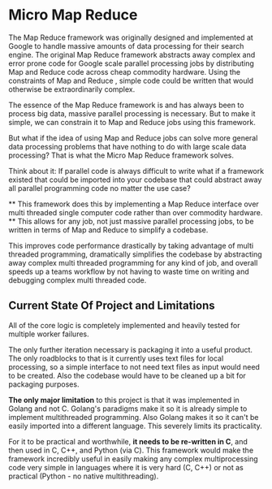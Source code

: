 # Micro Map Reduce  

The Map Reduce framework was originally designed and implemented at Google to handle massive amounts of data processing for their search engine. The original Map Reduce framework abstracts away complex and  error prone code for Google scale parallel processing jobs by distributing Map and Reduce code across cheap commodity hardware. Using the constraints of Map and Reduce , simple code could be written that would otherwise be extraordinarily complex.

The essence of the Map Reduce framework is and has always been to process big data, massive parallel processing is necessary. But to make it simple,  we can constrain it to Map and Reduce jobs using this framework.

But what if the idea of using Map and Reduce jobs can solve more general data processing problems that have nothing to do with large scale data processing? That is what the Micro Map Reduce framework solves.

Think about it: If parallel code is always difficult to write what if a framework existed that could be imported into your codebase that could abstract away all parallel programming code no matter the use case? 

** This framework does this by implementing a Map Reduce interface over multi threaded single computer code rather than over commodity hardware. ** This allows for any job, not just massive parallel processing jobs, to be written in terms of Map and Reduce to simplify a codebase. 

This improves code performance drastically by taking advantage of multi threaded programming, dramatically simplifies the codebase by abstracting away complex multi threaded programming for any kind of job, and overall speeds up a teams workflow by not having to waste time on writing and debugging complex multi threaded code. 

## Current State Of Project and Limitations

All of the core logic is completely implemented and heavily tested for  multiple worker failures.

The only further iteration necessary is packaging it into a useful product. The only roadblocks to that is it currently uses text files for local processing, so a simple interface to not need text files as input would need to be created. Also the codebase would have to be cleaned up a bit for packaging purposes. 

**The only major limitation** to this project is that it was implemented in Golang and not C. Golang's paradigms make it so it is already simple to implement multithreaded programming. Also Golang makes it so it can't be easily imported into a different language. This severely limits its practicality. 

For it to be practical and worthwhile, **it needs to be re-written in C**, and then used in C, C++, and Python (via C). This framework would make the framework incredibly useful in easily making any complex multiprocessing code very simple in languages where it is very hard (C, C++) or not as practical (Python - no native multithreading).
